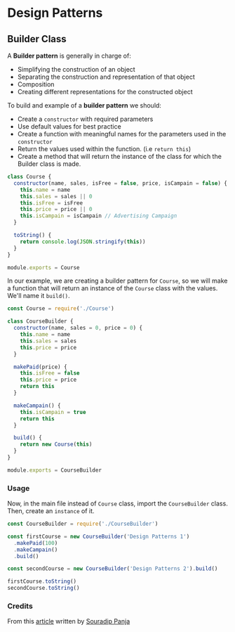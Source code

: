 # Design Patterns

## Builder Class

A **Builder pattern** is generally in charge of:

- Simplifying the construction of an object
- Separating the construction and representation of that object
- Composition
- Creating different representations for the constructed object

To build and example of a **builder pattern** we should:

- Create a `constructor` with required parameters
- Use default values for best practice
- Create a function with meaningful names for the parameters used in the `constructor`
- Return the values used within the function. (i.e `return this`)
- Create a method that will return the instance of the class for which the Builder class is made.

```js
class Course {
  constructor(name, sales, isFree = false, price, isCampain = false) {
    this.name = name
    this.sales = sales || 0
    this.isFree = isFree
    this.price = price || 0
    this.isCampain = isCampain // Advertising Campaign
  }

  toString() {
    return console.log(JSON.stringify(this))
  }
}

module.exports = Course
```

In our example, we are creating a builder pattern for `Course`, so we will make a function that will return an instance of the `Course` class with the values. We'll name it `build()`.

```js
const Course = require('./Course')

class CourseBuilder {
  constructor(name, sales = 0, price = 0) {
    this.name = name
    this.sales = sales
    this.price = price
  }

  makePaid(price) {
    this.isFree = false
    this.price = price
    return this
  }

  makeCampain() {
    this.isCampain = true
    return this
  }

  build() {
    return new Course(this)
  }
}

module.exports = CourseBuilder
```

### Usage

Now, in the main file instead of `Course` class, import the `CourseBuilder` class. Then, create an `instance` of it.

```js
const CourseBuilder = require('./CourseBuilder')

const firstCourse = new CourseBuilder('Design Patterns 1')
  .makePaid(100)
  .makeCampain()
  .build()

const secondCourse = new CourseBuilder('Design Patterns 2').build()

firstCourse.toString()
secondCourse.toString()
```

### Credits

From this [article](https://dzone.com/articles/builder-pattern-in-javascript) written by [Souradip Panja](https://dzone.com/users/3690501/souradip.html)
